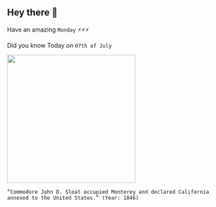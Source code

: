 ## Hey there 👋
Have an amazing `Monday` ⚡⚡⚡

Did you know Today on `07th of July`
 
 [<img src="https://upload.wikimedia.org/wikipedia/commons/5/50/SanPasqual.jpg" width="300" />](http://www.militarymuseum.org/Sloat.html) 
 ```
“Commodore John D. Sloat occupied Monterey and declared California annexed to the United States.” (Year: 1846)
```
